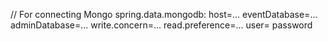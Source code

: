 // For connecting Mongo
spring.data.mongodb:
                  host=...
                  eventDatabase=...
                  adminDatabase=...
                  write.concern=...
                  read.preference=...
                  user=
                  password
                  
                  
                  
     
